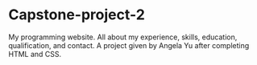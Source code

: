 # Capstone-project-2
My programming website. All about my experience, skills, education, qualification, and contact. A project given by Angela Yu after completing HTML and CSS.
